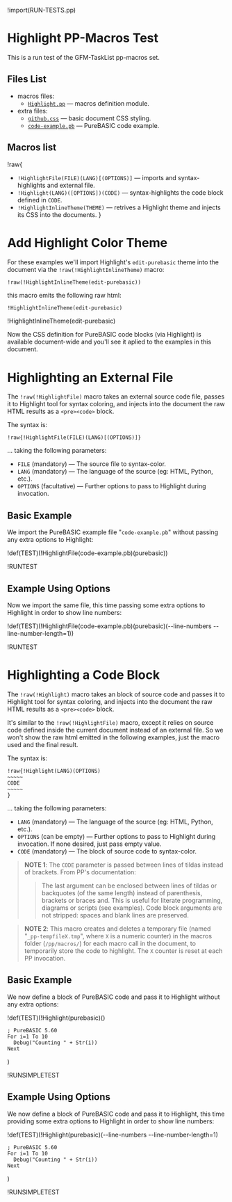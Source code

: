 !import(RUN-TESTS.pp)

# Highlight PP-Macros Test

This is a run test of the GFM-TaskList pp-macros set.

## Files List

- macros files:
    + [`Highlight.pp`](../macros/Highlight.pp) — macros definition module.
- extra files:
    + [`github.css`](./github.css) — basic document CSS styling.
    + [`code-example.pb`](./code-example.pb) — PureBASIC code example.

## Macros list

!raw{
-   `!HighlightFile(FILE)(LANG)[(OPTIONS)]` — imports and syntax-highlights and external file.
-   `!Highlight(LANG)([OPTIONS])(CODE)` — syntax-highlights the code block defined in `CODE`.
-   `!HighlightInlineTheme(THEME)` — retrives a Highlight theme and injects its CSS into the documents.
}

# Add Highlight Color Theme

For these examples we'll import Highlight's `edit-purebasic` theme into the document via the `!raw(!HighlightInlineTheme)` macro:

```
!raw(!HighlightInlineTheme(edit-purebasic))
```

this macro emits the following raw html:

``` html
!HighlightInlineTheme(edit-purebasic)
```

!HighlightInlineTheme(edit-purebasic)

Now the CSS definition for PureBASIC code blocks (via Highlight) is available document-wide and you'll see it aplied to the examples in this document.

# Highlighting an External File

The `!raw(!HighlightFile)` macro takes an external source code file, passes it to Highlight tool for syntax coloring, and injects into the document the raw HTML results as a `<pre><code>` block.

The syntax is:

    !raw{!HighlightFile(FILE)(LANG)[(OPTIONS)]}

... taking the following parameters:

- `FILE` (mandatory) — The source file to syntax-color.
- `LANG` (mandatory) — The language of the source (eg: HTML, Python, etc.).
- `OPTIONS` (facultative) — Further options to pass to Highlight during invocation.

## Basic Example

We import the PureBASIC example file "`code-example.pb`" without passing any extra options to Highlight:

!def(TEST)(!HighlightFile(code-example.pb)(purebasic))

!RUNTEST

## Example Using Options

Now we import the same file, this time passing some extra options to Highlight in order to show line numbers:

!def(TEST)(!HighlightFile(code-example.pb)(purebasic)(--line-numbers --line-number-length=1))

!RUNTEST

# Highlighting a Code Block

The `!raw(!Highlight)` macro takes an block of source code and passes it to Highlight tool for syntax coloring, and injects into the document the raw HTML results as a `<pre><code>` block.

It's similar to the `!raw(!HighlightFile)` macro, except it relies on source code defined inside the current document instead of an external file. So we won't show the raw html emitted in the following examples, just the macro used and the final result.

The syntax is:

    !raw{!Highlight(LANG)(OPTIONS)
    ~~~~~
    CODE
    ~~~~~
    }

... taking the following parameters:

- `LANG` (mandatory) — The language of the source (eg: HTML, Python, etc.).
- `OPTIONS` (can be empty) — Further options to pass to Highlight during invocation. If none desired, just pass empty value.
- `CODE` (mandatory) — The block of source code to syntax-color.

> __NOTE 1__: The `CODE` parameter is passed between lines of tildas instead of brackets. From PP's documentation:
> 
> > The last argument can be enclosed between lines of tildas or backquotes (of the same length) instead of parenthesis, brackets or braces and. This is useful for literate programming, diagrams or scripts (see examples). Code block arguments are not stripped: spaces and blank lines are preserved.

<!-- -->

> __NOTE 2__: This macro creates and deletes a temporary file (named "`_pp-tempfileX.tmp`", where `X` is a numeric counter) in the macros folder (`/pp/macros/`) for each macro call in the document, to temporarily store the code to highlight. The `X` counter is reset at each PP invocation.

## Basic Example

We now define a block of PureBASIC code and pass it to Highlight without any extra options:


!def(TEST)(!Highlight(purebasic)()
~~~~~~~~~~
; PureBASIC 5.60
For i=1 To 10
  Debug("Counting " + Str(i))
Next
~~~~~~~~~~
)

!RUNSIMPLETEST

## Example Using Options

We now define a block of PureBASIC code and pass it to Highlight, this time providing some extra options to Highlight in order to show line numbers:


!def(TEST)(!Highlight(purebasic)(--line-numbers --line-number-length=1)
~~~~~~~~~~
; PureBASIC 5.60
For i=1 To 10
  Debug("Counting " + Str(i))
Next
~~~~~~~~~~
)

!RUNSIMPLETEST
